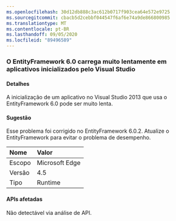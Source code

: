 ```yaml
---
ms.openlocfilehash: 30d12db888c3ac612b0717f903cea64e572e9725
ms.sourcegitcommit: cbacb5d2cebbf044547f6af6e74a9de866800985
ms.translationtype: MT
ms.contentlocale: pt-BR
ms.lasthandoff: 09/05/2020
ms.locfileid: "89496589"
---
```

### <a name="entityframework-60-loads-very-slowly-in-apps-launched-from-visual-studio"></a>O EntityFramework 6.0 carrega muito lentamente em aplicativos inicializados pelo Visual Studio

#### <a name="details"></a>Detalhes

A inicialização de um aplicativo no Visual Studio 2013 que usa o EntityFramework 6.0 pode ser muito lenta.

#### <a name="suggestion"></a>Sugestão

Esse problema foi corrigido no EntityFramework 6.0.2. Atualize o EntityFramework para evitar o problema de desempenho.

| Nome    | Valor       |
|:--------|:------------|
| Escopo   |Microsoft Edge|
|Versão|4.5|
|Tipo|Runtime|

#### <a name="affected-apis"></a>APIs afetadas

Não detectável via análise de API.

<!--

#### Affected APIs

Not detectable via API analysis.

-->
